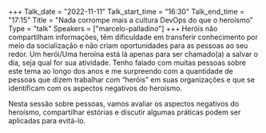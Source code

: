 +++
Talk_date = "2022-11-11"
Talk_start_time = "16:30"
Talk_end_time = "17:15"
Title = "Nada corrompe mais a cultura DevOps do que o heroísmo"
Type = "talk"
Speakers = ["marcelo-palladino"]
+++
Heróis não compartilham informações, têm dificuldade em transferir conhecimento por meio da socialização e não criam oportunidades para as pessoas ao seu redor. Um herói/Uma heroína está lá apenas para ser chamado(a) a salvar o dia, seja qual for sua atividade. Tenho falado com muitas pessoas sobre este tema ao longo dos anos e me surpreendo com a quantidade de pessoas que dizem trabalhar com “heróis” em suas organizações e que se identificam com os aspectos negativos do heroísmo.

Nesta sessão sobre pessoas, vamos avaliar os aspectos negativos do heroísmo, compartilhar estórias e discutir algumas práticas podem ser aplicadas para evitá-lo.
